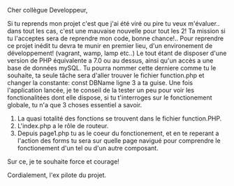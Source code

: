 
Cher collègue Developpeur,

Si tu reprends mon projet c'est que j'ai été viré ou pire tu veux m'évaluer..
 dans tout les cas, c'est une mauvaise nouvelle pour tout les 2!
Ta mission si tu l'acceptes sera de reprendre mon code, bonne chance!..
Pour reprendre ce projet inédit tu devra te munir en premier lieu, d'un environement de développement! (vagrant, wamp, lamp etc..)
Le tout étant de disposer d'une version de PHP équivalente a 7.0 ou au dessus, ainsi qu'un accès a une base de données mySQL.
Tu pourra nommer cette derniere comme tu le souhaite, ta seule tâche sera d'aller trouver le fichier function.php et changer la constante:
const DBName ligne 3 a ta guise.
Une fois l'application lancée, je te conseil de la tester un peu pour voir les fonctionalitées dont elle dispose, si tu t'interroges sur
le fonctionement globale, tu n'a que 3 choses essentiel a savoir.

1. La quasi totalité des fonctions se trouvent dans le fichier function.PHP.
2. L'index.php a le rôle de routeur.
3. Depuis page1.php tu as le coeur du fonctionement, et en te reperant a l'action des forms tu sera sur quelle page navigué pour comprendre
le fonctionement d'un tel ou d'un autre composant.

Sur ce, je te souhaite force et courage!

Cordialement,
l'ex pilote du projet.
